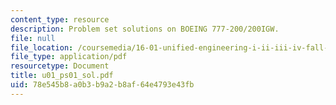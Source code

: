 ```yaml
---
content_type: resource
description: Problem set solutions on BOEING 777-200/200IGW.
file: null
file_location: /coursemedia/16-01-unified-engineering-i-ii-iii-iv-fall-2005-spring-2006/78e545b8a0b3b9a2b8af64e4793e43fb_u01_ps01_sol.pdf
file_type: application/pdf
resourcetype: Document
title: u01_ps01_sol.pdf
uid: 78e545b8-a0b3-b9a2-b8af-64e4793e43fb
---
```

